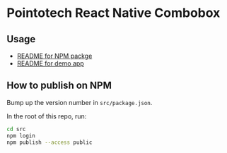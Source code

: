 # Pointotech React Native Combobox

## Usage

- [README for NPM packge](./src/README.md)
- [README for demo app](./demo-app/README.md)

## How to publish on NPM

Bump up the version number in `src/package.json`.

In the root of this repo, run:

```bash
cd src
npm login
npm publish --access public
```
